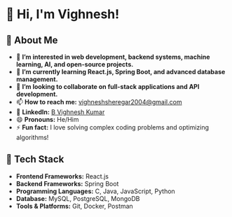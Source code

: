 # 👋 **Hi, I'm Vighnesh!**

## 🚀 **About Me**
- 👀 **I’m interested in web development, backend systems, machine learning, AI, and open-source projects.**
- 🌱 **I’m currently learning React.js, Spring Boot, and advanced database management.**
- 💞️ **I’m looking to collaborate on full-stack applications and API development.**
- 📫 **How to reach me:** vighneshsheregar2004@gmail.com
- 🔗 **LinkedIn:** [B Vighnesh Kumar](https://www.linkedin.com/in/b-vighnesh-kumar/)
- 😄 **Pronouns:** He/Him
- ⚡ **Fun fact:** I love solving complex coding problems and optimizing algorithms!

## 🔧 **Tech Stack**
- **Frontend Frameworks:** React.js
- **Backend Frameworks:** Spring Boot
- **Programming Languages:** C, Java, JavaScript, Python
- **Database:** MySQL, PostgreSQL, MongoDB
- **Tools & Platforms:** Git, Docker, Postman
